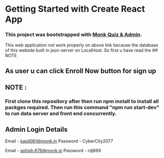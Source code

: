 # Getting Started with Create React App

### This project was bootstrapped with [Monk Quiz & Admin](https://yk5ms.csb.app/).
This web application not work properly on above link because the database of this website built in json-server on LocalHost. So first u have read the ## NOTE 

## As user u can click Enroll Now button for sign up
## NOTE : 
### First clone this repository after then run npm install to install all packges required. Then run this command "npm run start-dev" to run data server and front end concurrently.


## Admin Login Details
Email - kapil061@monk.in
Password - CyberCity2077

Email - ashish.676@monk.in
Password - rdj669
